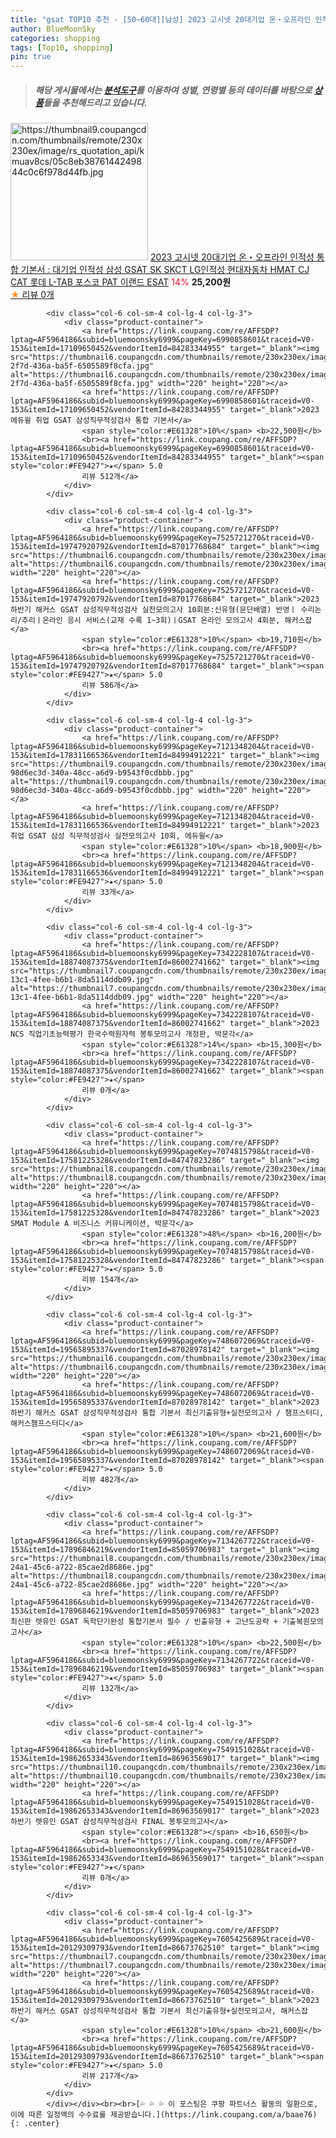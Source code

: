 ```yaml
---
title: "gsat TOP10 추천 - [50~60대][남성] 2023 고시넷 20대기업 온・오프라인 인적성 통합 기본서 : 대기업 인적성 삼성 GSAT SK SKCT LG인적성 현대자동"
author: BlueMoonSky
categories: shopping
tags: [Top10, shopping]
pin: true
---
```


> ##### 해당 게시물에서는 [**분석도구**](https://itemscout.io/)를 이용하여 **성별**, **연령별** 등의 데이터를 바탕으로 [**상품**](https://link.coupang.com/a/baae76)들을 추천해드리고 있습니다.
<div class="container"><div class="row">
            <div class="col-6 col-sm-4 col-lg-4 col-lg-3">
                <div class="product-container">
                    <a href="https://link.coupang.com/re/AFFSDP?lptag=AF5964186&subid=bluemoonsky6999&pageKey=7193476821&traceid=V0-153&itemId=18167559479&vendorItemId=85317096654" target="_blank"><img src="https://thumbnail9.coupangcdn.com/thumbnails/remote/230x230ex/image/rs_quotation_api/kmuav8cs/05c8eb3876144249844c0c6f978d44fb.jpg" alt="https://thumbnail9.coupangcdn.com/thumbnails/remote/230x230ex/image/rs_quotation_api/kmuav8cs/05c8eb3876144249844c0c6f978d44fb.jpg" width="220" height="220"></a>
                    <a href="https://link.coupang.com/re/AFFSDP?lptag=AF5964186&subid=bluemoonsky6999&pageKey=7193476821&traceid=V0-153&itemId=18167559479&vendorItemId=85317096654" target="_blank">2023 고시넷 20대기업 온・오프라인 인적성 통합 기본서 : 대기업 인적성 삼성 GSAT SK SKCT LG인적성 현대자동차 HMAT CJ CAT 롯데 L-TAB 포스코 PAT 이랜드 ESAT</a>
                    <span style="color:#E61328">14%</span> <b>25,200원</b>
                    <br><a href="https://link.coupang.com/re/AFFSDP?lptag=AF5964186&subid=bluemoonsky6999&pageKey=7193476821&traceid=V0-153&itemId=18167559479&vendorItemId=85317096654" target="_blank"><span style="color:#FE9427">★</span> 
                    리뷰 0개</a>
                </div>
            </div>
            
            <div class="col-6 col-sm-4 col-lg-4 col-lg-3">
                <div class="product-container">
                    <a href="https://link.coupang.com/re/AFFSDP?lptag=AF5964186&subid=bluemoonsky6999&pageKey=6990858601&traceid=V0-153&itemId=17109650452&vendorItemId=84283344955" target="_blank"><img src="https://thumbnail6.coupangcdn.com/thumbnails/remote/230x230ex/image/retail/images/2022/12/13/13/0/fa2741e7-2f7d-436a-ba5f-6505589f8cfa.jpg" alt="https://thumbnail6.coupangcdn.com/thumbnails/remote/230x230ex/image/retail/images/2022/12/13/13/0/fa2741e7-2f7d-436a-ba5f-6505589f8cfa.jpg" width="220" height="220"></a>
                    <a href="https://link.coupang.com/re/AFFSDP?lptag=AF5964186&subid=bluemoonsky6999&pageKey=6990858601&traceid=V0-153&itemId=17109650452&vendorItemId=84283344955" target="_blank">2023 에듀윌 취업 GSAT 삼성직무적성검사 통합 기본서</a>
                    <span style="color:#E61328">10%</span> <b>22,500원</b>
                    <br><a href="https://link.coupang.com/re/AFFSDP?lptag=AF5964186&subid=bluemoonsky6999&pageKey=6990858601&traceid=V0-153&itemId=17109650452&vendorItemId=84283344955" target="_blank"><span style="color:#FE9427">★</span> 5.0
                    리뷰 512개</a>
                </div>
            </div>
            
            <div class="col-6 col-sm-4 col-lg-4 col-lg-3">
                <div class="product-container">
                    <a href="https://link.coupang.com/re/AFFSDP?lptag=AF5964186&subid=bluemoonsky6999&pageKey=7525721270&traceid=V0-153&itemId=19747920792&vendorItemId=87017768684" target="_blank"><img src="https://thumbnail6.coupangcdn.com/thumbnails/remote/230x230ex/image/vendor_inventory/6262/792f564a2bb722db95bd2dc2bbe18ed7e7bbd2b3bab67e7b21a32cfdfd9b.jpg" alt="https://thumbnail6.coupangcdn.com/thumbnails/remote/230x230ex/image/vendor_inventory/6262/792f564a2bb722db95bd2dc2bbe18ed7e7bbd2b3bab67e7b21a32cfdfd9b.jpg" width="220" height="220"></a>
                    <a href="https://link.coupang.com/re/AFFSDP?lptag=AF5964186&subid=bluemoonsky6999&pageKey=7525721270&traceid=V0-153&itemId=19747920792&vendorItemId=87017768684" target="_blank">2023 하반기 해커스 GSAT 삼성직무적성검사 실전모의고사 10회분:신유형(문단배열) 반영ㅣ 수리논리/추리ㅣ온라인 응시 서비스(교재 수록 1~3회)ㅣGSAT 온라인 모의고사 4회분, 해커스잡</a>
                    <span style="color:#E61328">10%</span> <b>19,710원</b>
                    <br><a href="https://link.coupang.com/re/AFFSDP?lptag=AF5964186&subid=bluemoonsky6999&pageKey=7525721270&traceid=V0-153&itemId=19747920792&vendorItemId=87017768684" target="_blank"><span style="color:#FE9427">★</span> 5.0
                    리뷰 586개</a>
                </div>
            </div>
            
            <div class="col-6 col-sm-4 col-lg-4 col-lg-3">
                <div class="product-container">
                    <a href="https://link.coupang.com/re/AFFSDP?lptag=AF5964186&subid=bluemoonsky6999&pageKey=7121348204&traceid=V0-153&itemId=17831166536&vendorItemId=84994912221" target="_blank"><img src="https://thumbnail9.coupangcdn.com/thumbnails/remote/230x230ex/image/retail/images/190087525323162-98d6ec3d-340a-48cc-a6d9-b9543f0cdbbb.jpg" alt="https://thumbnail9.coupangcdn.com/thumbnails/remote/230x230ex/image/retail/images/190087525323162-98d6ec3d-340a-48cc-a6d9-b9543f0cdbbb.jpg" width="220" height="220"></a>
                    <a href="https://link.coupang.com/re/AFFSDP?lptag=AF5964186&subid=bluemoonsky6999&pageKey=7121348204&traceid=V0-153&itemId=17831166536&vendorItemId=84994912221" target="_blank">2023 취업 GSAT 삼성 직무적성검사 실전모의고사 10회, 에듀윌</a>
                    <span style="color:#E61328">10%</span> <b>18,900원</b>
                    <br><a href="https://link.coupang.com/re/AFFSDP?lptag=AF5964186&subid=bluemoonsky6999&pageKey=7121348204&traceid=V0-153&itemId=17831166536&vendorItemId=84994912221" target="_blank"><span style="color:#FE9427">★</span> 5.0
                    리뷰 33개</a>
                </div>
            </div>
            
            <div class="col-6 col-sm-4 col-lg-4 col-lg-3">
                <div class="product-container">
                    <a href="https://link.coupang.com/re/AFFSDP?lptag=AF5964186&subid=bluemoonsky6999&pageKey=7342228107&traceid=V0-153&itemId=18874087375&vendorItemId=86002741662" target="_blank"><img src="https://thumbnail7.coupangcdn.com/thumbnails/remote/230x230ex/image/retail/images/2023/05/18/11/0/bb79600b-13c1-4fee-b6b1-8da5114ddb09.jpg" alt="https://thumbnail7.coupangcdn.com/thumbnails/remote/230x230ex/image/retail/images/2023/05/18/11/0/bb79600b-13c1-4fee-b6b1-8da5114ddb09.jpg" width="220" height="220"></a>
                    <a href="https://link.coupang.com/re/AFFSDP?lptag=AF5964186&subid=bluemoonsky6999&pageKey=7342228107&traceid=V0-153&itemId=18874087375&vendorItemId=86002741662" target="_blank">2023 NCS 직업기초능력평가 한국수력원자력 봉투모의고사 개정판, 박문각</a>
                    <span style="color:#E61328">14%</span> <b>15,300원</b>
                    <br><a href="https://link.coupang.com/re/AFFSDP?lptag=AF5964186&subid=bluemoonsky6999&pageKey=7342228107&traceid=V0-153&itemId=18874087375&vendorItemId=86002741662" target="_blank"><span style="color:#FE9427">★</span> 
                    리뷰 0개</a>
                </div>
            </div>
            
            <div class="col-6 col-sm-4 col-lg-4 col-lg-3">
                <div class="product-container">
                    <a href="https://link.coupang.com/re/AFFSDP?lptag=AF5964186&subid=bluemoonsky6999&pageKey=7074815798&traceid=V0-153&itemId=17581225328&vendorItemId=84747823286" target="_blank"><img src="https://thumbnail8.coupangcdn.com/thumbnails/remote/230x230ex/image/vendor_inventory/3abc/e0f20fd549cf9e2e7de1a213931b9db6cc8f34d7d8f4299c6deba9ffa5c2.png" alt="https://thumbnail8.coupangcdn.com/thumbnails/remote/230x230ex/image/vendor_inventory/3abc/e0f20fd549cf9e2e7de1a213931b9db6cc8f34d7d8f4299c6deba9ffa5c2.png" width="220" height="220"></a>
                    <a href="https://link.coupang.com/re/AFFSDP?lptag=AF5964186&subid=bluemoonsky6999&pageKey=7074815798&traceid=V0-153&itemId=17581225328&vendorItemId=84747823286" target="_blank">2023 SMAT Module A 비즈니스 커뮤니케이션, 박문각</a>
                    <span style="color:#E61328">48%</span> <b>16,200원</b>
                    <br><a href="https://link.coupang.com/re/AFFSDP?lptag=AF5964186&subid=bluemoonsky6999&pageKey=7074815798&traceid=V0-153&itemId=17581225328&vendorItemId=84747823286" target="_blank"><span style="color:#FE9427">★</span> 5.0
                    리뷰 154개</a>
                </div>
            </div>
            
            <div class="col-6 col-sm-4 col-lg-4 col-lg-3">
                <div class="product-container">
                    <a href="https://link.coupang.com/re/AFFSDP?lptag=AF5964186&subid=bluemoonsky6999&pageKey=7486072069&traceid=V0-153&itemId=19565895337&vendorItemId=87028978142" target="_blank"><img src="https://thumbnail6.coupangcdn.com/thumbnails/remote/230x230ex/image/vendor_inventory/dd38/270bf824d208b2fc718ec966aa1e08215886c95759fe2588a27cd269d707.jpg" alt="https://thumbnail6.coupangcdn.com/thumbnails/remote/230x230ex/image/vendor_inventory/dd38/270bf824d208b2fc718ec966aa1e08215886c95759fe2588a27cd269d707.jpg" width="220" height="220"></a>
                    <a href="https://link.coupang.com/re/AFFSDP?lptag=AF5964186&subid=bluemoonsky6999&pageKey=7486072069&traceid=V0-153&itemId=19565895337&vendorItemId=87028978142" target="_blank">2023 하반기 해커스 GSAT 삼성직무적성검사 통합 기본서 최신기출유형+실전모의고사 / 챔프스터디, 해커스챔프스터디</a>
                    <span style="color:#E61328">10%</span> <b>21,600원</b>
                    <br><a href="https://link.coupang.com/re/AFFSDP?lptag=AF5964186&subid=bluemoonsky6999&pageKey=7486072069&traceid=V0-153&itemId=19565895337&vendorItemId=87028978142" target="_blank"><span style="color:#FE9427">★</span> 5.0
                    리뷰 482개</a>
                </div>
            </div>
            
            <div class="col-6 col-sm-4 col-lg-4 col-lg-3">
                <div class="product-container">
                    <a href="https://link.coupang.com/re/AFFSDP?lptag=AF5964186&subid=bluemoonsky6999&pageKey=7134267722&traceid=V0-153&itemId=17896846219&vendorItemId=85059706983" target="_blank"><img src="https://thumbnail8.coupangcdn.com/thumbnails/remote/230x230ex/image/retail/images/2023/02/13/18/2/a9b8cdfd-24a1-45c6-a722-85cae2d8686e.jpg" alt="https://thumbnail8.coupangcdn.com/thumbnails/remote/230x230ex/image/retail/images/2023/02/13/18/2/a9b8cdfd-24a1-45c6-a722-85cae2d8686e.jpg" width="220" height="220"></a>
                    <a href="https://link.coupang.com/re/AFFSDP?lptag=AF5964186&subid=bluemoonsky6999&pageKey=7134267722&traceid=V0-153&itemId=17896846219&vendorItemId=85059706983" target="_blank">2023 최신판 렛유인 GSAT 독학단기완성 통합기본서 필수 / 빈출유형 + 고난도공략 + 기출복원모의고사</a>
                    <span style="color:#E61328">10%</span> <b>22,500원</b>
                    <br><a href="https://link.coupang.com/re/AFFSDP?lptag=AF5964186&subid=bluemoonsky6999&pageKey=7134267722&traceid=V0-153&itemId=17896846219&vendorItemId=85059706983" target="_blank"><span style="color:#FE9427">★</span> 5.0
                    리뷰 132개</a>
                </div>
            </div>
            
            <div class="col-6 col-sm-4 col-lg-4 col-lg-3">
                <div class="product-container">
                    <a href="https://link.coupang.com/re/AFFSDP?lptag=AF5964186&subid=bluemoonsky6999&pageKey=7549151028&traceid=V0-153&itemId=19862653343&vendorItemId=86963569017" target="_blank"><img src="https://thumbnail10.coupangcdn.com/thumbnails/remote/230x230ex/image/vendor_inventory/11be/f0ad0729445e539324dec6f7170990847bd4b5dcf2d5929411ed05fcd4b4.png" alt="https://thumbnail10.coupangcdn.com/thumbnails/remote/230x230ex/image/vendor_inventory/11be/f0ad0729445e539324dec6f7170990847bd4b5dcf2d5929411ed05fcd4b4.png" width="220" height="220"></a>
                    <a href="https://link.coupang.com/re/AFFSDP?lptag=AF5964186&subid=bluemoonsky6999&pageKey=7549151028&traceid=V0-153&itemId=19862653343&vendorItemId=86963569017" target="_blank">2023 하반기 렛유인 GSAT 삼성직무적성검사 FINAL 봉투모의고사</a>
                    <span style="color:#E61328"></span> <b>16,650원</b>
                    <br><a href="https://link.coupang.com/re/AFFSDP?lptag=AF5964186&subid=bluemoonsky6999&pageKey=7549151028&traceid=V0-153&itemId=19862653343&vendorItemId=86963569017" target="_blank"><span style="color:#FE9427">★</span> 
                    리뷰 0개</a>
                </div>
            </div>
            
            <div class="col-6 col-sm-4 col-lg-4 col-lg-3">
                <div class="product-container">
                    <a href="https://link.coupang.com/re/AFFSDP?lptag=AF5964186&subid=bluemoonsky6999&pageKey=7605425689&traceid=V0-153&itemId=20129309793&vendorItemId=86673762510" target="_blank"><img src="https://thumbnail7.coupangcdn.com/thumbnails/remote/230x230ex/image/vendor_inventory/008d/094fdcb8d76c6c054b864e3d5bc0b12c892f71cb0d7b2c093d5047f20297.png" alt="https://thumbnail7.coupangcdn.com/thumbnails/remote/230x230ex/image/vendor_inventory/008d/094fdcb8d76c6c054b864e3d5bc0b12c892f71cb0d7b2c093d5047f20297.png" width="220" height="220"></a>
                    <a href="https://link.coupang.com/re/AFFSDP?lptag=AF5964186&subid=bluemoonsky6999&pageKey=7605425689&traceid=V0-153&itemId=20129309793&vendorItemId=86673762510" target="_blank">2023 하반기 해커스 GSAT 삼성직무적성검사 통합 기본서 최신기출유형+실전모의고사, 해커스잡</a>
                    <span style="color:#E61328">10%</span> <b>21,600원</b>
                    <br><a href="https://link.coupang.com/re/AFFSDP?lptag=AF5964186&subid=bluemoonsky6999&pageKey=7605425689&traceid=V0-153&itemId=20129309793&vendorItemId=86673762510" target="_blank"><span style="color:#FE9427">★</span> 5.0
                    리뷰 217개</a>
                </div>
            </div>
            </div></div><br><br>[💦 💦 💦 이 포스팅은 쿠팡 파트너스 활동의 일환으로, 이에 따른 일정액의 수수료를 제공받습니다.](https://link.coupang.com/a/baae76){: .center}